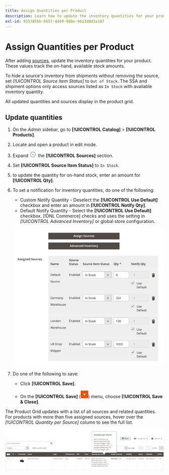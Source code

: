 ```yaml
---
title: Assign Quantities per Product
description: Learn how to update the inventory quantities for your product and track the on-hand, available stock amounts.
exl-id: 935385bb-6657-4d49-980e-96a3d0d3a187
---
```

# Assign Quantities per Product

After adding [sources](sources-assign-per-product.md), update the inventory quantities for your product. These values track the on-hand, available stock amounts.

To hide a source's inventory from shipments without removing the source, set _[!UICONTROL Source Item Status]_ to `Out of Stock`. The SSA and shipment options only access sources listed as `In Stock` with available inventory quantity.

All updated quantities and sources display in the product grid.

## Update quantities

1. On the _Admin_ sidebar, go to **[!UICONTROL Catalog]** > **[!UICONTROL Products]**.

1. Locate and open a product in edit mode.

1. Expand ![Expansion selector](../assets/icon-display-expand.png) the **[!UICONTROL Sources]** section.

1. Set **[!UICONTROL Source Item Status]** to `In Stock`.

1. to update the quantity for on-hand stock, enter an amount for **[!UICONTROL Qty]**.

1. To set a notification for inventory quantities, do one of the following:

   - Custom Notify Quantity - Deselect the **[!UICONTROL Use Default]** checkbox and enter an amount in **[!UICONTROL Notify Qty]**.
   - Default Notify Quantity - Select the **[!UICONTROL Use Default]** checkbox. [!DNL Commerce] checks and uses the setting in _[!UICONTROL Advanced Inventory]_ or global store configuration.

   ![Update Product Quantities per Source](assets/inventory-product-quantity-edit.png)

1. Do one of the following to save:

   - Click **[!UICONTROL Save]**.

   - On the **[!UICONTROL Save]** (![Menu arrow](../assets/icon-menu-down-arrow-red.png)) menu, choose **[!UICONTROL Save & Close]**.


The Product Grid updates with a list of all sources and related quantities. For products with more than five assigned sources, hover over the _[!UICONTROL Quantity per Source]_ column to see the full list.

![Product quantities per source](assets/inventory-product-quantity.png)
